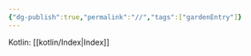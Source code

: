 ```yaml
---
{"dg-publish":true,"permalink":"//","tags":["gardenEntry"]}
---
```


Kotlin: [[kotlin/Index\|Index]]
